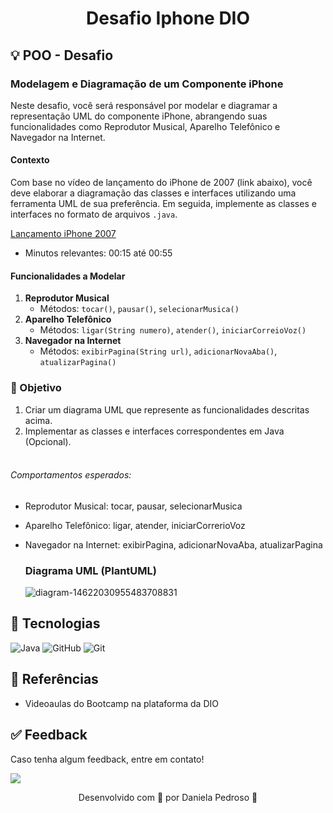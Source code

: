 <h1 align="center">
 Desafio Iphone DIO
</h1>

## 💡 POO - Desafio

### Modelagem e Diagramação de um Componente iPhone

Neste desafio, você será responsável por modelar e diagramar a representação UML do componente iPhone, abrangendo suas funcionalidades como Reprodutor Musical, Aparelho Telefônico e Navegador na Internet.

#### Contexto
Com base no vídeo de lançamento do iPhone de 2007 (link abaixo), você deve elaborar a diagramação das classes e interfaces utilizando uma ferramenta UML de sua preferência. Em seguida, implemente as classes e interfaces no formato de arquivos `.java`.

[Lançamento iPhone 2007](https://www.youtube.com/watch?v=9ou608QQRq8)
- Minutos relevantes: 00:15 até 00:55

#### Funcionalidades a Modelar
1. **Reprodutor Musical**
   - Métodos: `tocar()`, `pausar()`, `selecionarMusica()`
2. **Aparelho Telefônico**
   - Métodos: `ligar(String numero)`, `atender()`, `iniciarCorreioVoz()`
3. **Navegador na Internet**
   - Métodos: `exibirPagina(String url)`, `adicionarNovaAba()`, `atualizarPagina()`

### 📍 Objetivo
1. Criar um diagrama UML que represente as funcionalidades descritas acima.
2. Implementar as classes e interfaces correspondentes em Java (Opcional).
 <br> <br>

###### Comportamentos esperados:
* Reprodutor Musical: tocar, pausar, selecionarMusica
* Aparelho Telefônico: ligar, atender, iniciarCorrerioVoz
* Navegador na Internet: exibirPagina, adicionarNovaAba, atualizarPagina

  ### Diagrama UML (PlantUML)

  ![diagram-14622030955483708831](https://github.com/user-attachments/assets/6d439215-04f3-49c9-9892-8a2a46ef6c9b)



##  🔧 Tecnologias
![Java](https://img.shields.io/badge/Java-000?style=for-the-badge&logo=openjdk&logoColor=ED8B00) 
![GitHub](https://img.shields.io/badge/GitHub-000?style=for-the-badge&logo=github&logoColor=30A3DC)
![Git](https://img.shields.io/badge/Git-000?style=for-the-badge&logo=git&logoColor=E94D5F)


  
## 🔗 Referências
- Videoaulas do Bootcamp na plataforma da DIO


## ✅ Feedback

Caso tenha algum feedback, entre em contato!

<a href = "mailto:devdanielapedroso@gmail.com"><img src="https://img.shields.io/badge/Gmail-D14836?style=for-the-badge&logo=gmail&logoColor=white"></a> 

<p align="center"> Desenvolvido com 🩷 por Daniela Pedroso 🌻 </p>



